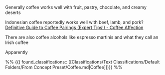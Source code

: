 Generally coffee works well with fruit, pastry, chocolate, and creamy deserts

Indonesian coffee reportedly works well with beef, lamb, and pork?
[Definitive Guide to Coffee Pairings (Expert Tips!) - Coffee Affection](https://coffeeaffection.com/coffee-pairings/)

There are also coffee alcohols like espresso martinis and what they call an Irish coffee

Apparently 

%%
{{( found_classifications:: [[Classifications/Text Classifications/Default Folders/From Concept Preset/Coffee.md|Coffee]])}}
%%
